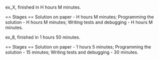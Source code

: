 ex_X, finished in H hours M minutes.

== Stages ==
Solution on paper - H hours M minutes;
Programming the solution - H hours M minutes;
Writing tests and debugging - H hours M minutes.

ex_8, finished in 1 hours 50 minutes.

== Stages ==
Solution on paper - 1 hours 5 minutes;
Programming the solution - 15 minutes;
Writing tests and debugging - 30 minutes.
